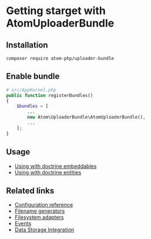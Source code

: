 Getting starget with AtomUploaderBundle
===

Installation
---
```
composer require atom-php/uploader-bundle
```

Enable bundle
---

```php
# src/AppKernel.php
public function registerBundles()
{
    $bundles = [
        ...
        new Atom\UploaderBundle\AtomUploaderBundle(),
        ...
    ];
}
```

Usage
---

- [Using with doctrine embeddables][usage-with-doctrine-embeddables]
- [Using with doctrine entities][usage-with-doctrine-entities]

Related links
---

- [Configuration reference][reference]
- [Filename generators][namers]
- [Filesystem adapters][fs-adapters]
- [Events][events]
- [Data Storage Integration][datastore-integration]

[usage-with-doctrine-entities]: usage-with-doctrine-entities.md
[usage-with-doctrine-embeddables]: usage-with-doctrine-embeddables.md
[reference]: reference.md
[namers]: namers.md
[events]: events.md
[fs-adapters]: fs-adapters.md
[datastore-integration]: datastore-integration.md
